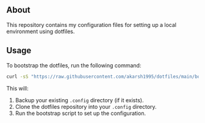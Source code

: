 ## About

This repository contains my configuration files for setting up a local environment using dotfiles.

## Usage

To bootstrap the dotfiles, run the following command:

```bash
curl -sS "https://raw.githubusercontent.com/akarsh1995/dotfiles/main/bootstrap-config.sh" | bash
```

This will:

1. Backup your existing `.config` directory (if it exists).
2. Clone the dotfiles repository into your `.config` directory.
3. Run the bootstrap script to set up the configuration.

